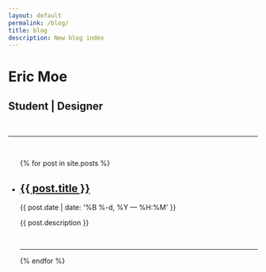 ```yaml
---
layout: default
permalink: /blog/
title: blog
description: New blog index
---
```


<div class="header-bar">
  <h1>Eric Moe</h1>
  <h2>Student | Designer</h2>
  <br/>
  <hr>
  <br/>
</div>


<ul class="post-list">
    {% for post in site.posts %}
      <li>
        <h2><a class="post-title" href="{{ post.url | prepend: site.baseurl }}">{{ post.title }}</a></h2>
        <p class="post-meta">{{ post.date | date: '%B %-d, %Y — %H:%M' }}</p>
        <p>{{ post.description }}</p>
        <br/>
        <hr/>
      </li>
    {% endfor %}
</ul>
